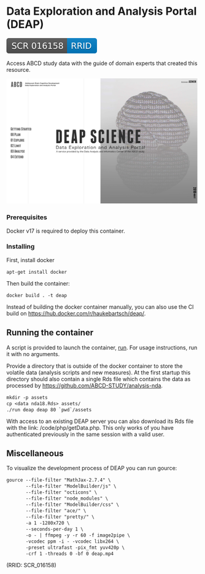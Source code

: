 # Data Exploration and Analysis Portal (DEAP)

[![RRID:SCR_016158](/images/rrid.svg)](https://scicrunch.org/resolver/SCR_016158)

Access ABCD study data with the guide of domain experts that created this resource. 

![Web Interface](/images/frontpage.jpg "Web Interface")

### Prerequisites
Docker v17 is required to deploy this container.

### Installing

First, install docker

```
apt-get install docker
```

Then build the container:

```
docker build . -t deap
```

Instead of building the docker container manually, you can also use the CI build on https://hub.docker.com/r/haukebartsch/deap/.

## Running the container

A script is provided to launch the container, [run](https://github.com/ABCD-STUDY/DEAP/blob/master/run).  For usage instructions, run it with no arguments.

Provide a directory that is outside of the docker container to store the volatile data (analysis scripts and new measures). At the first startup this directory should also contain a single Rds file which contains the data as processed by https://github.com/ABCD-STUDY/analysis-nda.
```
mkdir -p assets
cp <data nda18.Rds> assets/
./run deap deap 80 `pwd`/assets
```
With access to an existing DEAP server you can also download its Rds file with the link: <server address>/code/php/getData.php. This only works of you have authenticated previously in the same session with a valid user.

## Miscellaneous

To visualize the development process of DEAP you can run gource:
```
gource --file-filter "MathJax-2.7.4" \
       --file-filter "ModelBuilder/js" \
       --file-filter "octicons" \
       --file-filter "node_modules" \
       --file-filter "ModelBuilder/css" \
       --file-filter "ace/" \
       --file-filter "pretty/" \
       -a 1 -1280x720 \
       --seconds-per-day 1 \
       -o - | ffmpeg -y -r 60 -f image2pipe \
       -vcodec ppm -i - -vcodec libx264 \
       -preset ultrafast -pix_fmt yuv420p \
       -crf 1 -threads 0 -bf 0 deap.mp4
```

(RRID: SCR_016158)


